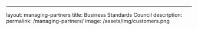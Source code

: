 ---
layout: managing-partners
title: Business Standards Council
description:    
permalink: /managing-partners/
image: /assets/img/customers.png
